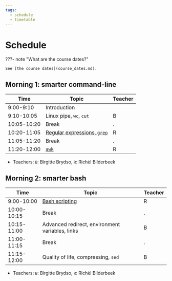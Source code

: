 ```yaml
---
tags:
  - schedule
  - timetable
---
```


# Schedule

???- note "What are the course dates?"

    See [the course dates](course_dates.md).

## Morning 1: smarter command-line

Time        | Topic                                                                        |Teacher
------------|------------------------------------------------------------------------------|-------
9:00-9:10   |Introduction                                                                  |
9:10-10:05  |Linux pipe, `wc`, `cut`                                                       |B
10:05-10:20 |Break                                                                         |.
10:20-11:05 |[Regular expressions, `grep`](sessions/regular_expressions_and_grep/README.md)|R
11:05-11:20 |Break                                                                         |.
11:20-12:00 |[`awk`](sessions/awk/README.md)                                               |R

- Teachers: `B`: Birgitte Brydso, `R`: Richèl Bilderbeek 

## Morning 2: smarter bash

Time        | Topic                                         |Teacher
------------|-----------------------------------------------|-----------------
9:00-10:00  |[Bash scripting](sessions/scripting/README.md) |R
10:00-10:15 |Break                                          |.
10:15-11:00 |Advanced redirect, environment variables, links|B
11:00-11:15 |Break                                          |.
11:15-12:00 |Quality of life, compressing, `sed`            |B

- Teachers: `B`: Birgitte Brydso, `R`: Richèl Bilderbeek 
